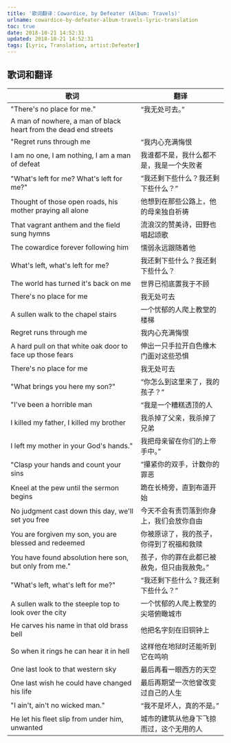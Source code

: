 ```yaml
---
title: '歌词翻译：Cowardice, by Defeater (Album: Travels)'
urlname: cowardice-by-defeater-album-travels-lyric-translation
toc: true
date: 2018-10-21 14:52:31
updated: 2018-10-21 14:52:31
tags: [Lyric, Translation, artist:Defeater]
---
```


## 歌词和翻译

| 歌词                                                             | 翻译                                         |
| ---------------------------------------------------------------- | -------------------------------------------- |
| "There's no place for me."                                       | “我无处可去。”                               |
| A man of nowhere, a man of black heart from the dead end streets |
| "Regret runs through me                                          | “我内心充满悔恨                              |
| I am no one, I am nothing, I am a man of defeat                  | 我谁都不是，我什么都不是，我是一个失败者     |
| "What's left for me? What's left for me?"                        | “我还剩下些什么？我还剩下些什么？”           |
| Thought of those open roads, his mother praying all alone        | 他想到在那些公路上，他的母亲独自祈祷         |
| That vagrant anthem and the field sung hymns                     | 流浪汉的赞美诗，田野也唱起颂歌               |
| The cowardice forever following him                              | 懦弱永远跟随着他                             |
| What's left, what's left for me?                                 | 我还剩下些什么？我还剩下些什么？             |
| The world has turned it's back on me                             | 世界已彻底置我于不顾                         |
| There's no place for me                                          | 我无处可去                                   |
| A sullen walk to the chapel stairs                               | 一个忧郁的人爬上教堂的楼梯                   |
| Regret runs through me                                           | 我内心充满悔恨                               |
| A hard pull on that white oak door to face up those fears        | 伸出一只手拉开白色橡木门面对这些恐惧         |
| There's no place for me                                          | 我无处可去                                   |
| "What brings you here my son?"                                   | “你怎么到这里来了，我的孩子？”               |
| "I've been a horrible man                                        | “我是一个糟糕透顶的人                        |
| I killed my father, I killed my brother                          | 我杀掉了父亲，我杀掉了兄弟                   |
| I left my mother in your God's hands."                           | 我把母亲留在你们的上帝手中。”                |
| "Clasp your hands and count your sins                            | “攥紧你的双手，计数你的罪恶                  |
| Kneel at the pew until the sermon begins                         | 跪在长椅旁，直到布道开始                     |
| No judgment cast down this day, we'll set you free               | 今天不会有责罚落到你身上，我们会放你自由     |
| You are forgiven my son, you are blessed and redeemed            | 你被原谅了，我的孩子，你得到了祝福和救赎     |
| You have found absolution here son, but only from me."           | 孩子，你的罪在此都已被赦免，但只由我赦免。”  |
| "What's left, what's left for me?"                               | “我还剩下些什么？我还剩下些什么？”           |
| A sullen walk to the steeple top to look over the city           | 一个忧郁的人爬上教堂的尖塔俯瞰城市           |
| He carves his name in that old brass bell                        | 他把名字刻在旧铜钟上                         |
| So when it rings he can hear it in hell                          | 这样他在地狱时还能听到它在鸣响               |
| One last look to that western sky                                | 最后再看一眼西方的天空                       |
| One last wish he could have changed his life                     | 最后再期望一次他曾改变过自己的人生           |
| "I ain't, ain't no wicked man."                                  | “我不是坏人，真的不是。”                     |
| He let his fleet slip from under him, unwanted                   | 城市的建筑从他身下飞掠而过，这个无用的人     |
